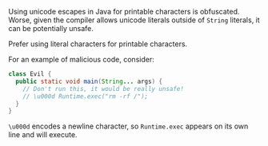 Using unicode escapes in Java for printable characters is obfuscated. Worse,
given the compiler allows unicode literals outside of `String` literals, it can
be potentially unsafe.

Prefer using literal characters for printable characters.

For an example of malicious code, consider:

```java
class Evil {
  public static void main(String... args) {
    // Don't run this, it would be really unsafe!
    // \u000d Runtime.exec("rm -rf /");
  }
}
```

`\u000d` encodes a newline character, so `Runtime.exec` appears on its own line
and will execute.

